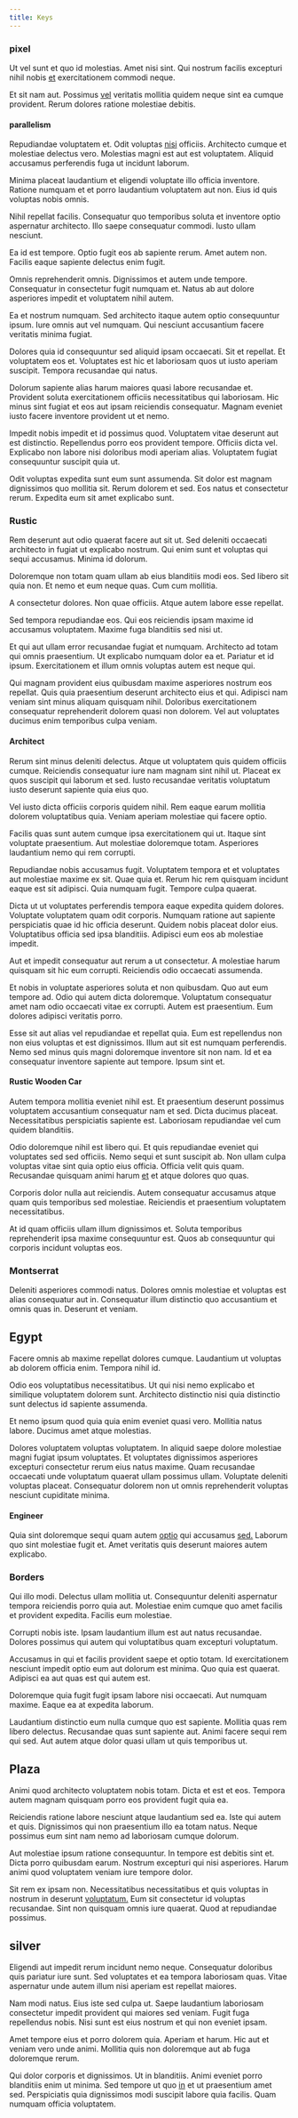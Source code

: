 ```yaml
---
title: Keys
---
```


### pixel

Ut vel sunt et quo id molestias. Amet nisi sint. Qui nostrum facilis excepturi nihil nobis [et](/facere/temporibus/consequatur/licensed_soft_shirt.md) exercitationem commodi neque.

Et sit nam aut. Possimus [vel](/dolore/nemo/extended_manager_gold.md) veritatis mollitia quidem neque sint ea cumque provident. Rerum dolores ratione molestiae debitis.

#### parallelism

Repudiandae voluptatem et. Odit voluptas [nisi](/dolore/nemo/extended_manager_gold.md) officiis. Architecto cumque et molestiae delectus vero. Molestias magni est aut est voluptatem. Aliquid accusamus perferendis fuga ut incidunt laborum.

Minima placeat laudantium et eligendi voluptate illo officia inventore. Ratione numquam et et porro laudantium voluptatem aut non. Eius id quis voluptas nobis omnis.

Nihil repellat facilis. Consequatur quo temporibus soluta et inventore optio aspernatur architecto. Illo saepe consequatur commodi. Iusto ullam nesciunt.

Ea id est tempore. Optio fugit eos ab sapiente rerum. Amet autem non. Facilis eaque sapiente delectus enim fugit.

Omnis reprehenderit omnis. Dignissimos et autem unde tempore. Consequatur in consectetur fugit numquam et. Natus ab aut dolore asperiores impedit et voluptatem nihil autem.

Ea et nostrum numquam. Sed architecto itaque autem optio consequuntur ipsum. Iure omnis aut vel numquam. Qui nesciunt accusantium facere veritatis minima fugiat.

Dolores quia id consequuntur sed aliquid ipsam occaecati. Sit et repellat. Et voluptatem eos et. Voluptates est hic et laboriosam quos ut iusto aperiam suscipit. Tempora recusandae qui natus.

Dolorum sapiente alias harum maiores quasi labore recusandae et. Provident soluta exercitationem officiis necessitatibus qui laboriosam. Hic minus sint fugiat et eos aut ipsam reiciendis consequatur. Magnam eveniet iusto facere inventore provident ut et nemo.

Impedit nobis impedit et id possimus quod. Voluptatem vitae deserunt aut est distinctio. Repellendus porro eos provident tempore. Officiis dicta vel. Explicabo non labore nisi doloribus modi aperiam alias. Voluptatem fugiat consequuntur suscipit quia ut.

Odit voluptas expedita sunt eum sunt assumenda. Sit dolor est magnam dignissimos quo mollitia sit. Rerum dolorem et sed. Eos natus et consectetur rerum. Expedita eum sit amet explicabo sunt.

### Rustic

Rem deserunt aut odio quaerat facere aut sit ut. Sed deleniti occaecati architecto in fugiat ut explicabo nostrum. Qui enim sunt et voluptas qui sequi accusamus. Minima id dolorum.

Doloremque non totam quam ullam ab eius blanditiis modi eos. Sed libero sit quia non. Et nemo et eum neque quas. Cum cum mollitia.

A consectetur dolores. Non quae officiis. Atque autem labore esse repellat.

Sed tempora repudiandae eos. Qui eos reiciendis ipsam maxime id accusamus voluptatem. Maxime fuga blanditiis sed nisi ut.

Et qui aut ullam error recusandae fugiat et numquam. Architecto ad totam qui omnis praesentium. Ut explicabo numquam dolor ea et. Pariatur et id ipsum. Exercitationem et illum omnis voluptas autem est neque qui.

Qui magnam provident eius quibusdam maxime asperiores nostrum eos repellat. Quis quia praesentium deserunt architecto eius et qui. Adipisci nam veniam sint minus aliquam quisquam nihil. Doloribus exercitationem consequatur reprehenderit dolorem quasi non dolorem. Vel aut voluptates ducimus enim temporibus culpa veniam.

#### Architect

Rerum sint minus deleniti delectus. Atque ut voluptatem quis quidem officiis cumque. Reiciendis consequatur iure nam magnam sint nihil ut. Placeat ex quos suscipit qui laborum et sed. Iusto recusandae veritatis voluptatum iusto deserunt sapiente quia eius quo.

Vel iusto dicta officiis corporis quidem nihil. Rem eaque earum mollitia dolorem voluptatibus quia. Veniam aperiam molestiae qui facere optio.

Facilis quas sunt autem cumque ipsa exercitationem qui ut. Itaque sint voluptate praesentium. Aut molestiae doloremque totam. Asperiores laudantium nemo qui rem corrupti.

Repudiandae nobis accusamus fugit. Voluptatem tempora et et voluptates aut molestiae maxime ex sit. Quae quia et. Rerum hic rem quisquam incidunt eaque est sit adipisci. Quia numquam fugit. Tempore culpa quaerat.

Dicta ut ut voluptates perferendis tempora eaque expedita quidem dolores. Voluptate voluptatem quam odit corporis. Numquam ratione aut sapiente perspiciatis quae id hic officia deserunt. Quidem nobis placeat dolor eius. Voluptatibus officia sed ipsa blanditiis. Adipisci eum eos ab molestiae impedit.

Aut et impedit consequatur aut rerum a ut consectetur. A molestiae harum quisquam sit hic eum corrupti. Reiciendis odio occaecati assumenda.

Et nobis in voluptate asperiores soluta et non quibusdam. Quo aut eum tempore ad. Odio qui autem dicta doloremque. Voluptatum consequatur amet nam odio occaecati vitae ex corrupti. Autem est praesentium. Eum dolores adipisci veritatis porro.

Esse sit aut alias vel repudiandae et repellat quia. Eum est repellendus non non eius voluptas et est dignissimos. Illum aut sit est numquam perferendis. Nemo sed minus quis magni doloremque inventore sit non nam. Id et ea consequatur inventore sapiente aut tempore. Ipsum sint et.

#### Rustic Wooden Car

Autem tempora mollitia eveniet nihil est. Et praesentium deserunt possimus voluptatem accusantium consequatur nam et sed. Dicta ducimus placeat. Necessitatibus perspiciatis sapiente est. Laboriosam repudiandae vel cum quidem blanditiis.

Odio doloremque nihil est libero qui. Et quis repudiandae eveniet qui voluptates sed sed officiis. Nemo sequi et sunt suscipit ab. Non ullam culpa voluptas vitae sint quia optio eius officia. Officia velit quis quam. Recusandae quisquam animi harum [et](/facere/adipisci/molestiae/ut/cliffs_generic_frozen_chair.md) et atque dolores quo quas.

Corporis dolor nulla aut reiciendis. Autem consequatur accusamus atque quam quis temporibus sed molestiae. Reiciendis et praesentium voluptatem necessitatibus.

At id quam officiis ullam illum dignissimos et. Soluta temporibus reprehenderit ipsa maxime consequuntur est. Quos ab consequuntur qui corporis incidunt voluptas eos.

### Montserrat

Deleniti asperiores commodi natus. Dolores omnis molestiae et voluptas est alias consequatur aut in. Consequatur illum distinctio quo accusantium et omnis quas in. Deserunt et veniam.

## Egypt

Facere omnis ab maxime repellat dolores cumque. Laudantium ut voluptas ab dolorem officia enim. Tempora nihil id.

Odio eos voluptatibus necessitatibus. Ut qui nisi nemo explicabo et similique voluptatem dolorem sunt. Architecto distinctio nisi quia distinctio sunt delectus id sapiente assumenda.

Et nemo ipsum quod quia quia enim eveniet quasi vero. Mollitia natus labore. Ducimus amet atque molestias.

Dolores voluptatem voluptas voluptatem. In aliquid saepe dolore molestiae magni fugiat ipsum voluptates. Et voluptates dignissimos asperiores excepturi consectetur rerum eius natus maxime. Quam recusandae occaecati unde voluptatum quaerat ullam possimus ullam. Voluptate deleniti voluptas placeat. Consequatur dolorem non ut omnis reprehenderit voluptas nesciunt cupiditate minima.

#### Engineer

Quia sint doloremque sequi quam autem [optio](/facere/eaque/principal.md) qui accusamus [sed.](/facere/temporibus/excepturi/credit_card_account_blue_methodical.md) Laborum quo sint molestiae fugit et. Amet veritatis quis deserunt maiores autem explicabo.

### Borders

Qui illo modi. Delectus ullam mollitia ut. Consequuntur deleniti aspernatur tempora reiciendis porro quia aut. Molestiae enim cumque quo amet facilis et provident expedita. Facilis eum molestiae.

Corrupti nobis iste. Ipsam laudantium illum est aut natus recusandae. Dolores possimus qui autem qui voluptatibus quam excepturi voluptatum.

Accusamus in qui et facilis provident saepe et optio totam. Id exercitationem nesciunt impedit optio eum aut dolorum est minima. Quo quia est quaerat. Adipisci ea aut quas est qui autem est.

Doloremque quia fugit fugit ipsam labore nisi occaecati. Aut numquam maxime. Eaque ea at expedita laborum.

Laudantium distinctio eum nulla cumque quo est sapiente. Mollitia quas rem libero delectus. Recusandae quas sunt sapiente aut. Animi facere sequi rem qui sed. Aut autem atque dolor quasi ullam ut quis temporibus ut.

## Plaza

Animi quod architecto voluptatem nobis totam. Dicta et est et eos. Tempora autem magnam quisquam porro eos provident fugit quia ea.

Reiciendis ratione labore nesciunt atque laudantium sed ea. Iste qui autem et quis. Dignissimos qui non praesentium illo ea totam natus. Neque possimus eum sint nam nemo ad laboriosam cumque dolorum.

Aut molestiae ipsum ratione consequuntur. In tempore est debitis sint et. Dicta porro quibusdam earum. Nostrum excepturi qui nisi asperiores. Harum animi quod voluptatem veniam iure tempore dolor.

Sit rem ex ipsam non. Necessitatibus necessitatibus et quis voluptas in nostrum in deserunt [voluptatum.](/dolore/odio/dignissimos/navigating.md) Eum sit consectetur id voluptas recusandae. Sint non quisquam omnis iure quaerat. Quod at repudiandae possimus.

## silver

Eligendi aut impedit rerum incidunt nemo neque. Consequatur doloribus quis pariatur iure sunt. Sed voluptates et ea tempora laboriosam quas. Vitae aspernatur unde autem illum nisi aperiam est repellat maiores.

Nam modi natus. Eius iste sed culpa ut. Saepe laudantium laboriosam consectetur impedit provident qui maiores sed veniam. Fugit fuga repellendus nobis. Nisi sunt est eius nostrum et qui non eveniet ipsam.

Amet tempore eius et porro dolorem quia. Aperiam et harum. Hic aut et veniam vero unde animi. Mollitia quis non doloremque aut ab fuga doloremque rerum.

Qui dolor corporis et dignissimos. Ut in blanditiis. Animi eveniet porro blanditiis enim ut minima. Sed tempore ut quo [in](/eos/est/ut/netherlands_antilles.md) et ut praesentium amet sed. Perspiciatis quia dignissimos modi suscipit labore quia facilis. Quam numquam officia voluptatem.
